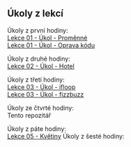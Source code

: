 ## Úkoly z lekcí
  
Úkoly z první hodiny:  
[Lekce 01 - Úkol - Proměnné](https://github.com/Emitlium/Engeto-Java-Training/blob/main/Lekce01/UkolPromenne.java)  
[Lekce 01 - Úkol - Oprava kódu](https://github.com/Emitlium/Engeto-Java-Training/blob/main/Lekce01/UkolOpravaKodu.java)  

Úkoly z druhé hodiny:  
[Lekce 02 - Úkol - Hotel](https://github.com/Emitlium/Lekce02/)  

Úkoly z třetí hodiny:  
[Lekce 03 - Úkol - ifloop](https://github.com/Emitlium/Engeto-Java-Training/tree/main/Lekce03)  
[Lekce 03 - Úkol - fizzbuzz](https://github.com/Emitlium/Engeto-Java-Training/tree/main/Lekce03/fizzbuzz)

Úkoly ze čtvrté hodiny:  
Tento repozitář  

Úkoly z páte hodiny:  
[Lekce 05 - Květiny](https://github.com/Emitlium/Engeto-Java-Training/tree/main/Lekce05)
Úkoly z šesté hodiny:  

